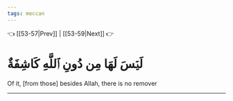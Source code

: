 ```yaml
---
tags: meccan
---
```


👈 [[53-57|Prev]] | [[53-59|Next]] 👉

# لَيۡسَ لَهَا مِن دُونِ ٱللَّهِ كَاشِفَةٌ

Of it, [from those] besides Allah, there is no remover

---

